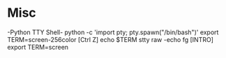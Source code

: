 # Misc


-Python TTY Shell-
python -c 'import pty; pty.spawn("/bin/bash")'
export TERM=screen-256color
[Ctrl Z]
echo $TERM
stty raw -echo
fg
[INTRO]
export TERM=screen

